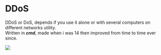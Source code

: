 # DDoS

DDoS or DoS, depends if you use it alone or with several computers on different networks utility.<br>
Written in ***cmd***, made when i was 14 then improved from time to time ever since.

<img src="https://i.ibb.co/ZMp5Vqp/Ska-rmavbild-2020-01-23-kl-20-49-56.png">
